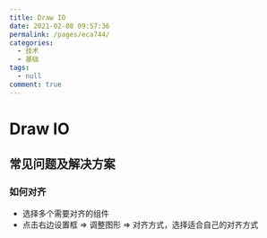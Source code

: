 ```yaml
---
title: Draw IO
date: 2021-02-08 09:57:36
permalink: /pages/eca744/
categories: 
  - 技术
  - 基础
tags: 
  - null
comment: true
---
```

# Draw IO

## 常见问题及解决方案

### 如何对齐

- 选择多个需要对齐的组件
- 点击右边设置框 => 调整图形 => 对齐方式，选择适合自己的对齐方式

